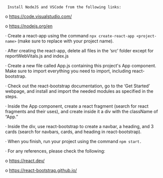      Install NodeJS and VSCode from the following links:

o   https://code.visualstudio.com/

o   https://nodejs.org/en

·        Create a react-app using the command `npx create-react-app <project-name>` (make sure to replace <project-name> with your project name).

·        After creating the react-app, delete all files in the ‘src’ folder except for reportWebVitals.js and index.js

·        Create a new file called App.js containing this project's App component. Make sure to import everything you need to import, including react-bootstrap.

·         Check out the react-bootstrap documentation, go to the ‘Get Started’ webpage, and install and import the needed modules as specified in the steps.

·        Inside the App component, create a react fragment (search for react fragments and their uses), and create inside it a div with the className of “App.”

·        Inside the div, use react-bootstrap to create a navbar, a heading, and 3 cards (search for navbars, cards, and heading in react-bootstrap).

·        When you finish, run your project using the command `npm start.`

·        For any references, please check the following:

o   https://react.dev/

o   https://react-bootstrap.github.io/